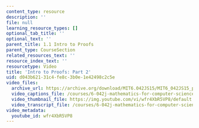```yaml
---
content_type: resource
description: ''
file: null
learning_resource_types: []
optional_tab_title: ''
optional_text: ''
parent_title: 1.1 Intro to Proofs
parent_type: CourseSection
related_resources_text: ''
resource_index_text: ''
resourcetype: Video
title: 'Intro to Proofs: Part 2'
uid: d043b621-31c4-fe8c-3b0e-1e42498c2c5e
video_files:
  archive_url: https://archive.org/download/MIT6.042JS15/MIT6_042JS15_proof2_ipod.mp4
  video_captions_file: /courses/6-042j-mathematics-for-computer-science-spring-2015/4bd50a54a480552c9eaef2605aaee184_wfr4XbR5VP8.vtt
  video_thumbnail_file: https://img.youtube.com/vi/wfr4XbR5VP8/default.jpg
  video_transcript_file: /courses/6-042j-mathematics-for-computer-science-spring-2015/6f87ac463d995fe568adfb2a9ad8f558_wfr4XbR5VP8.pdf
video_metadata:
  youtube_id: wfr4XbR5VP8
---
```

